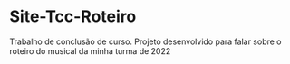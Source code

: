 # Site-Tcc-Roteiro
Trabalho de conclusão de curso. Projeto desenvolvido para falar sobre o roteiro do musical da minha turma de 2022
